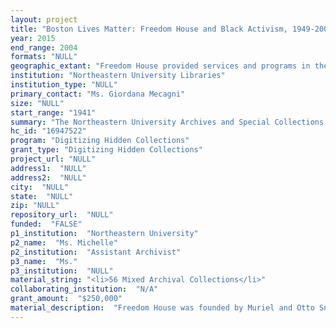 ```yaml
--- 
layout: project 
title: "Boston Lives Matter: Freedom House and Black Activism, 1949-2004"
year: 2015
end_range: 2004
formats: "NULL"
geographic_extant: "Freedom House provided services and programs in the Roxbury, Dorchester, and Mattapan neighborhoods of Boston, Massachusetts. The organization was heavily involved with urban renewal projects in the Washington Park area of Roxbury."
institution: "Northeastern University Libraries"
institution_type: "NULL"
primary_contact: "Ms. Giordana Mecagni"
size: "NULL"
start_range: "1941"
summary: "The Northeastern University Archives and Special Collections (UASC) requests to digitize, catalog, and make widely available over a period of two years the records of Boston-based social justice organization Freedom House. Once digitized, Freedom House records (1949-2004) will be individually identified and cataloged by graduate students overseen by a professional archivist. They will then be preserved in the Northeastern's Digital Repository Service, a publicly available Fedora-based repository, and harvested through Digital Commonwealth into the Digital Public Library of America. The collection includes bylaws, meeting minutes, flyers, annual reports, correspondence, memoranda, newspaper clippings, and newsletters. When completed, this freely available digital collection will provide an invaluable resource for studying how the African American community in Boston fought for civil rights and social justice."
hc_id: "16947522"
program: "Digitizing Hidden Collections"
grant_type: "Digitizing Hidden Collections"
project_url: "NULL"
address1:  "NULL"
address2:  "NULL"
city:  "NULL"
state:  "NULL"
zip: "NULL"
repository_url:  "NULL"
funded:  "FALSE"
p1_institution:  "Northeastern University"
p2_name:  "Ms. Michelle"
p2_institution:  "Assistant Archivist"
p3_name:  "Ms."
p3_institution:  "NULL"
material_string: "<li>56 Mixed Archival Collections</li>"
collaborating_institution:  "N/A"
grant_amount:  "$250,000"
material_description:  "Freedom House was founded by Muriel and Otto Snowden in 1949 to centralize the African-American community's involvement in the fight for neighborhood improvement, good schools, and harmony among racial, ethnic, and religious groups in Boston. Freedom House's long history of advocacy and coalition building provides a grassroots perspective on how Boston's African American community addressed its own needs and developed strategies to meet them over time. Freedom House stood, and continues to stand at the center of black Boston's political and social life. It was the headquarters of Boston's civil rights movement, served as a forum for discussing the depopulation of Boston's central city, provided a voice for the community during urban renewal, and as a gathering place for families seeking information during the painful desegregation of the Boston Public Schools. For her long record of civic action, Muriel Snowden was honored with a MacArthur grant in 1987. More recently Freedom House has been pioneering anti-poverty youth development and college completion strategies for Boston's low income and minority students. \n\n\n\nOtto Snowden donated the bulk of the Freedom House (1949-2004) collection to Northeastern University in 1990. The records proposed for digitization consist of 56 cubic feet of textual documents, videos, and poster-size material. The collection contains correspondence, minutes, and reports of the Board of Directors; grant proposals to local funding agencies; reports related to the desegregation of Boston Public Schools; correspondence with Judge Arthur Garrity, the federal court judge who found the Boston School Committee guilty of willful segregation; minutes of committees, such as the Citizens Urban Renewal Action Committee, the Police-Community Relations Committee, and the Coordinated Social Services Committee; pamphlets from the 1940s and 1950s about racism; reports from neighborhood block associations; and correspondence, reports, and newsletters related to fund raising and social events."
---
```

